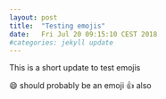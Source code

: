 ```yaml
---
layout: post
title:  "Testing emojis"
date:   Fri Jul 20 09:15:10 CEST 2018
#categories: jekyll update
---
```

This is a short update to test emojis

:smile: should probably be an emoji
:+1: also
